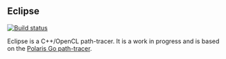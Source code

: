 ## Eclipse

[![Build status](https://travis-ci.org/jo-va/eclipse.svg?branch=master)](https://travis-ci.org/jo-va/eclipse)

Eclipse is a C++/OpenCL path-tracer.
It is a work in progress and is based on the [Polaris Go path-tracer](https://github.com/achilleasa/polaris).
